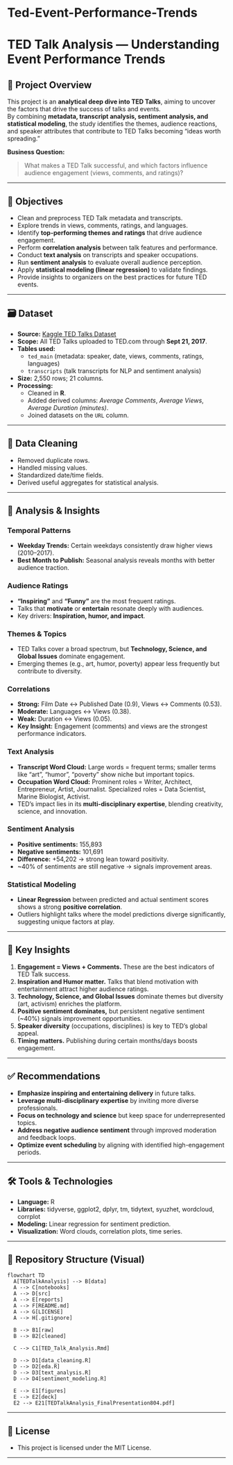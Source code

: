 # Ted-Event-Performance-Trends
# TED Talk Analysis — Understanding Event Performance Trends

## 📌 Project Overview
This project is an **analytical deep dive into TED Talks**, aiming to uncover the factors that drive the success of talks and events.  
By combining **metadata, transcript analysis, sentiment analysis, and statistical modeling**, the study identifies the themes, audience reactions, and speaker attributes that contribute to TED Talks becoming “ideas worth spreading.”

**Business Question:**  
> What makes a TED Talk successful, and which factors influence audience engagement (views, comments, and ratings)?

---

## 🎯 Objectives
- Clean and preprocess TED Talk metadata and transcripts.
- Explore trends in views, comments, ratings, and languages.
- Identify **top-performing themes and ratings** that drive audience engagement.
- Perform **correlation analysis** between talk features and performance.
- Conduct **text analysis** on transcripts and speaker occupations.
- Run **sentiment analysis** to evaluate overall audience perception.
- Apply **statistical modeling (linear regression)** to validate findings.
- Provide insights to organizers on the best practices for future TED events.

---

## 🗃️ Dataset
- **Source:** [Kaggle TED Talks Dataset](https://www.kaggle.com/datasets/rounakbanik/ted-talks)  
- **Scope:** All TED Talks uploaded to TED.com through **Sept 21, 2017**.  
- **Tables used:**  
  - `ted_main` (metadata: speaker, date, views, comments, ratings, languages)  
  - `transcripts` (talk transcripts for NLP and sentiment analysis)  
- **Size:** 2,550 rows; 21 columns.  
- **Processing:**  
  - Cleaned in **R**.  
  - Added derived columns: *Average Comments*, *Average Views*, *Average Duration (minutes)*.  
  - Joined datasets on the `URL` column.

---

## 🧹 Data Cleaning
- Removed duplicate rows.  
- Handled missing values.  
- Standardized date/time fields.  
- Derived useful aggregates for statistical analysis.  

---

## 🔎 Analysis & Insights

### Temporal Patterns
- **Weekday Trends:** Certain weekdays consistently draw higher views (2010–2017).  
- **Best Month to Publish:** Seasonal analysis reveals months with better audience traction.  

### Audience Ratings
- **“Inspiring”** and **“Funny”** are the most frequent ratings.  
- Talks that **motivate** or **entertain** resonate deeply with audiences.  
- Key drivers: **Inspiration, humor, and impact**.  

### Themes & Topics
- TED Talks cover a broad spectrum, but **Technology, Science, and Global Issues** dominate engagement.  
- Emerging themes (e.g., art, humor, poverty) appear less frequently but contribute to diversity.  

### Correlations
- **Strong:** Film Date ↔ Published Date (0.9), Views ↔ Comments (0.53).  
- **Moderate:** Languages ↔ Views (0.38).  
- **Weak:** Duration ↔ Views (0.05).  
- **Key Insight:** Engagement (comments) and views are the strongest performance indicators.  

### Text Analysis
- **Transcript Word Cloud:** Large words = frequent terms; smaller terms like “art”, “humor”, “poverty” show niche but important topics.  
- **Occupation Word Cloud:** Prominent roles = Writer, Architect, Entrepreneur, Artist, Journalist. Specialized roles = Data Scientist, Marine Biologist, Activist.  
- TED’s impact lies in its **multi-disciplinary expertise**, blending creativity, science, and innovation.  

### Sentiment Analysis
- **Positive sentiments:** 155,893  
- **Negative sentiments:** 101,691  
- **Difference:** +54,202 → strong lean toward positivity.  
- ~40% of sentiments are still negative → signals improvement areas.  

### Statistical Modeling
- **Linear Regression** between predicted and actual sentiment scores shows a strong **positive correlation**.  
- Outliers highlight talks where the model predictions diverge significantly, suggesting unique factors at play.  

---

## 📌 Key Insights
1. **Engagement = Views + Comments.** These are the best indicators of TED Talk success.  
2. **Inspiration and Humor matter.** Talks that blend motivation with entertainment attract higher audience ratings.  
3. **Technology, Science, and Global Issues** dominate themes but diversity (art, activism) enriches the platform.  
4. **Positive sentiment dominates,** but persistent negative sentiment (~40%) signals improvement opportunities.  
5. **Speaker diversity** (occupations, disciplines) is key to TED’s global appeal.  
6. **Timing matters.** Publishing during certain months/days boosts engagement.  

---

## ✅ Recommendations
- **Emphasize inspiring and entertaining delivery** in future talks.  
- **Leverage multi-disciplinary expertise** by inviting more diverse professionals.  
- **Focus on technology and science** but keep space for underrepresented topics.  
- **Address negative audience sentiment** through improved moderation and feedback loops.  
- **Optimize event scheduling** by aligning with identified high-engagement periods.  

---

## 🛠️ Tools & Technologies
- **Language:** R  
- **Libraries:** tidyverse, ggplot2, dplyr, tm, tidytext, syuzhet, wordcloud, corrplot  
- **Modeling:** Linear regression for sentiment prediction.  
- **Visualization:** Word clouds, correlation plots, time series.  

---

## 📂 Repository Structure (Visual)

```mermaid
flowchart TD
  A[TEDTalkAnalysis] --> B[data]
  A --> C[notebooks]
  A --> D[src]
  A --> E[reports]
  A --> F[README.md]
  A --> G[LICENSE]
  A --> H[.gitignore]

  B --> B1[raw]
  B --> B2[cleaned]

  C --> C1[TED_Talk_Analysis.Rmd]

  D --> D1[data_cleaning.R]
  D --> D2[eda.R]
  D --> D3[text_analysis.R]
  D --> D4[sentiment_modeling.R]

  E --> E1[figures]
  E --> E2[deck]
  E2 --> E21[TEDTalkAnalysis_FinalPresentation804.pdf]
```
---
## 📜 License

- This project is licensed under the MIT License.
---
